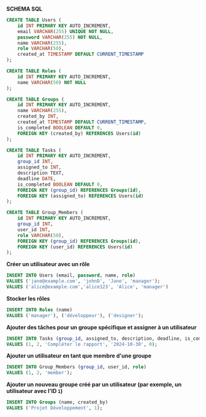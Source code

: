 **SCHEMA SQL**

``` sql
CREATE TABLE Users (
    id INT PRIMARY KEY AUTO_INCREMENT,
    email VARCHAR(255) UNIQUE NOT NULL,
    password VARCHAR(255) NOT NULL,
    name VARCHAR(255),
    role VARCHAR(50),
    created_at TIMESTAMP DEFAULT CURRENT_TIMESTAMP
);

CREATE TABLE Roles (
    id INT PRIMARY KEY AUTO_INCREMENT,
    name VARCHAR(50) NOT NULL
);

CREATE TABLE Groups (
    id INT PRIMARY KEY AUTO_INCREMENT,
    name VARCHAR(255),
    created_by INT,
    created_at TIMESTAMP DEFAULT CURRENT_TIMESTAMP,
    is_completed BOOLEAN DEFAULT 0,
    FOREIGN KEY (created_by) REFERENCES Users(id)
);

CREATE TABLE Tasks (
    id INT PRIMARY KEY AUTO_INCREMENT,
    group_id INT,
    assigned_to INT,
    description TEXT,
    deadline DATE,
    is_completed BOOLEAN DEFAULT 0,
    FOREIGN KEY (group_id) REFERENCES Groups(id),
    FOREIGN KEY (assigned_to) REFERENCES Users(id)
);

CREATE TABLE Group_Members (
    id INT PRIMARY KEY AUTO_INCREMENT,
    group_id INT,
    user_id INT,
    role VARCHAR(50),
    FOREIGN KEY (group_id) REFERENCES Groups(id),
    FOREIGN KEY (user_id) REFERENCES Users(id)
);
```

**Créer un utilisateur avec un rôle**
```sql
INSERT INTO Users (email, password, name, role)
VALUES ('jane@example.com', 'johnD', 'Jane', 'manager');
VALUES ('alice@example.com','alice123', 'Alice', 'manager')
```

**Stocker les rôles**
```sql
INSERT INTO Roles (name)
VALUES ('manager'), ('développeur'), ('designer');
```

**Ajouter des tâches pour un groupe spécifique et assigner à un utilisateur**
```sql
INSERT INTO Tasks (group_id, assigned_to, description, deadline, is_completed)
VALUES (1, 2, 'Compléter le rapport', '2024-10-30', 0);
```

**Ajouter un utilisateur en tant que membre d'une groupe**
```sql
INSERT INTO Group_Members (group_id, user_id, role)
VALUES (1, 2, 'member');
```

**Ajouter un nouveau groupe créé par un utilisateur (par exemple, un utilisateur avec l'ID `1`)**
``` sql
INSERT INTO Groups (name, created_by)
VALUES ('Projet Développement', 1);
```
